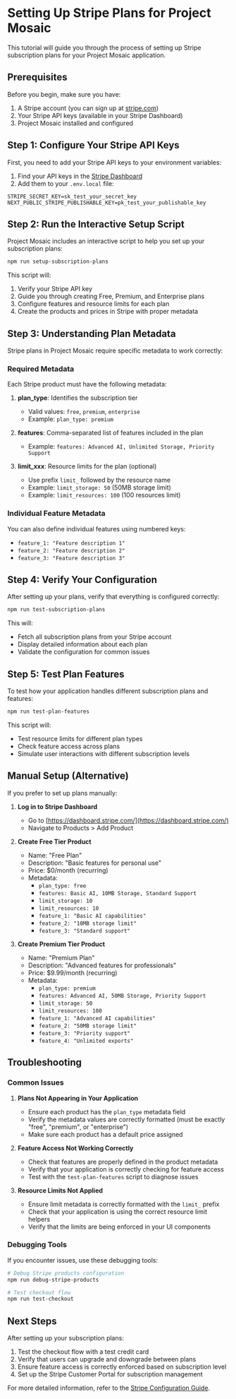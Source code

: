 # Setting Up Stripe Plans for Project Mosaic

This tutorial will guide you through the process of setting up Stripe subscription plans for your Project Mosaic application.

## Prerequisites

Before you begin, make sure you have:

1. A Stripe account (you can sign up at [stripe.com](https://stripe.com))
2. Your Stripe API keys (available in your Stripe Dashboard)
3. Project Mosaic installed and configured

## Step 1: Configure Your Stripe API Keys

First, you need to add your Stripe API keys to your environment variables:

1. Find your API keys in the [Stripe Dashboard](https://dashboard.stripe.com/apikeys)
2. Add them to your `.env.local` file:

```
STRIPE_SECRET_KEY=sk_test_your_secret_key
NEXT_PUBLIC_STRIPE_PUBLISHABLE_KEY=pk_test_your_publishable_key
```

## Step 2: Run the Interactive Setup Script

Project Mosaic includes an interactive script to help you set up your subscription plans:

```bash
npm run setup-subscription-plans
```

This script will:
1. Verify your Stripe API key
2. Guide you through creating Free, Premium, and Enterprise plans
3. Configure features and resource limits for each plan
4. Create the products and prices in Stripe with proper metadata

## Step 3: Understanding Plan Metadata

Stripe plans in Project Mosaic require specific metadata to work correctly:

### Required Metadata

Each Stripe product must have the following metadata:

1. **plan_type**: Identifies the subscription tier
   - Valid values: `free`, `premium`, `enterprise`
   - Example: `plan_type: premium`

2. **features**: Comma-separated list of features included in the plan
   - Example: `features: Advanced AI, Unlimited Storage, Priority Support`

3. **limit_xxx**: Resource limits for the plan (optional)
   - Use prefix `limit_` followed by the resource name
   - Example: `limit_storage: 50` (50MB storage limit)
   - Example: `limit_resources: 100` (100 resources limit)

### Individual Feature Metadata

You can also define individual features using numbered keys:

- `feature_1: "Feature description 1"`
- `feature_2: "Feature description 2"`
- `feature_3: "Feature description 3"`

## Step 4: Verify Your Configuration

After setting up your plans, verify that everything is configured correctly:

```bash
npm run test-subscription-plans
```

This will:
- Fetch all subscription plans from your Stripe account
- Display detailed information about each plan
- Validate the configuration for common issues

## Step 5: Test Plan Features

To test how your application handles different subscription plans and features:

```bash
npm run test-plan-features
```

This script will:
- Test resource limits for different plan types
- Check feature access across plans
- Simulate user interactions with different subscription levels

## Manual Setup (Alternative)

If you prefer to set up plans manually:

1. **Log in to Stripe Dashboard**
   - Go to [https://dashboard.stripe.com/](https://dashboard.stripe.com/)
   - Navigate to Products > Add Product

2. **Create Free Tier Product**
   - Name: "Free Plan"
   - Description: "Basic features for personal use"
   - Price: $0/month (recurring)
   - Metadata:
     - `plan_type: free`
     - `features: Basic AI, 10MB Storage, Standard Support`
     - `limit_storage: 10`
     - `limit_resources: 10`
     - `feature_1: "Basic AI capabilities"`
     - `feature_2: "10MB storage limit"`
     - `feature_3: "Standard support"`

3. **Create Premium Tier Product**
   - Name: "Premium Plan"
   - Description: "Advanced features for professionals"
   - Price: $9.99/month (recurring)
   - Metadata:
     - `plan_type: premium`
     - `features: Advanced AI, 50MB Storage, Priority Support`
     - `limit_storage: 50`
     - `limit_resources: 100`
     - `feature_1: "Advanced AI capabilities"`
     - `feature_2: "50MB storage limit"`
     - `feature_3: "Priority support"`
     - `feature_4: "Unlimited exports"`

## Troubleshooting

### Common Issues

1. **Plans Not Appearing in Your Application**
   - Ensure each product has the `plan_type` metadata field
   - Verify the metadata values are correctly formatted (must be exactly "free", "premium", or "enterprise")
   - Make sure each product has a default price assigned

2. **Feature Access Not Working Correctly**
   - Check that features are properly defined in the product metadata
   - Verify that your application is correctly checking for feature access
   - Test with the `test-plan-features` script to diagnose issues

3. **Resource Limits Not Applied**
   - Ensure limit metadata is correctly formatted with the `limit_` prefix
   - Check that your application is using the correct resource limit helpers
   - Verify that the limits are being enforced in your UI components

### Debugging Tools

If you encounter issues, use these debugging tools:

```bash
# Debug Stripe products configuration
npm run debug-stripe-products

# Test checkout flow
npm run test-checkout
```

## Next Steps

After setting up your subscription plans:

1. Test the checkout flow with a test credit card
2. Verify that users can upgrade and downgrade between plans
3. Ensure feature access is correctly enforced based on subscription level
4. Set up the Stripe Customer Portal for subscription management

For more detailed information, refer to the [Stripe Configuration Guide](../ai_docs/stripe-configuration.md).

